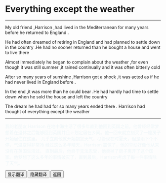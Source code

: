 # Everything except the weather 

------

My old friend ,Harrison ,had lived in the Mediterranean for many years before he returned to England .

He had often dreamed of retiring in England and had planned to settle down in the country .He had no sooner returned than he bought a house and went to live there 

Almost immediately he began to complain about the weather ,for even though it was still summer ,it rained continually and it was often bitterly cold 

After so many years of sunshine ,Harrison got a shock ,it was acted as if he had never lived in England before .

In the end ,it was more than he could bear .He had hardly had time to settle down when he sold the house and left the country 

The  dream he had had for so many years ended there . Harrison had thought of everything except the weather 

------

<div >
    <p id='a' style="color:lightblue;opacity:0.2">
       我的老朋友 Harrison 在地中海生活了很多年直到他回到英国之前。他曾经经常梦想着在退休之后能够回到英国并且计划定居在乡间。他一回来就立刻买了一幢房子开始居住在这里。
        几乎立刻他就开始抱怨天气，尽管现在时夏天，但是雨下个不停，气温变得非常冷
        经过这么多年晴天，Harrison 震惊了，他的举动好像他从来没有在英国生活过。
        直到最后，他终于无法忍受，他卖掉了房子离开了这个国家。他梦想了这么多年的事情破灭了，直到最后，Harrison考虑了每一件事情除了天气。
	</p>
<button onclick="document.getElementById('a').style.opacity=1">显示翻译</button>
<button onclick="document.getElementById('a').style.opacity=0">隐藏翻译</button>
<button onclick="javascript:window.history.go(-1)">返回</button>
</div>



